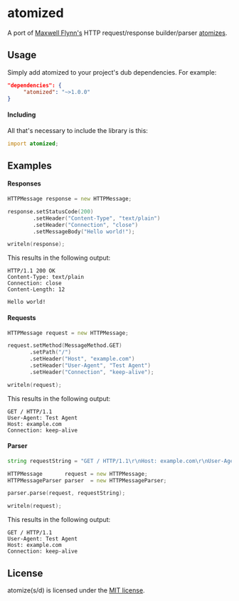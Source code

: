 # atomized

A port of [Maxwell Flynn's](https://maxwellflynn.com) HTTP request/response builder/parser [atomizes](https://github.com/tinfoilboy/atomizes).

## Usage

Simply add atomized to your project's dub dependencies. For example: 

```json
"dependencies": {
     "atomized": "~>1.0.0"
}
```

#### Including
All that's necessary to include the library is this: 
```d
import atomized;
```


## Examples

#### Responses
```d
HTTPMessage response = new HTTPMessage;

response.setStatusCode(200)
        .setHeader("Content-Type", "text/plain")
        .setHeader("Connection", "close")
        .setMessageBody("Hello world!");

writeln(response);
```

This results in the following output:  

```
HTTP/1.1 200 OK
Content-Type: text/plain
Connection: close
Content-Length: 12

Hello world!
```

#### Requests
```d
HTTPMessage request = new HTTPMessage;

request.setMethod(MessageMethod.GET)
       .setPath("/")
       .setHeader("Host", "example.com")
       .setHeader("User-Agent", "Test Agent")
       .setHeader("Connection", "keep-alive");

writeln(request);
```

This results in the following output:  

```
GET / HTTP/1.1
User-Agent: Test Agent
Host: example.com
Connection: keep-alive
```

#### Parser
```d
string requestString = "GET / HTTP/1.1\r\nHost: example.com\r\nUser-Agent: Test Agent\r\nConnection: keep-alive\r\n\r\n";

HTTPMessage       request = new HTTPMessage;
HTTPMessageParser parser  = new HTTPMessageParser;

parser.parse(request, requestString);

writeln(request);
```

This results in the following output:  

```
GET / HTTP/1.1
User-Agent: Test Agent
Host: example.com
Connection: keep-alive
```

## License

atomize(s/d) is licensed under the [MIT license](https://github.com/tinfoilboy/atomizes/blob/master/LICENSE.md). 
